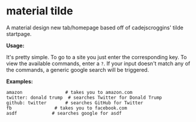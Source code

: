 # material tilde

A material design new tab/homepage based off of cadejscroggins' tilde startpage.

**Usage:**

It's pretty simple. To go to a site you just enter the corresponding key. To view the available commands, enter a `?`. If your input doesn't match any of the commands, a generic google search will be triggered.

**Examples:**

```
amazon                # takes you to amazon.com
twitter: donald trump  # searches Twitter for Donald Trump
github: twitter       # searches GitHub for Twitter
fb                # takes you to facebook.com
asdf             # searches google for asdf
```
